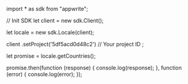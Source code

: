 import * as sdk from "appwrite";

// Init SDK
let client = new sdk.Client();

let locale = new sdk.Locale(client);

client
    .setProject('5df5acd0d48c2') // Your project ID
;

let promise = locale.getCountries();

promise.then(function (response) {
    console.log(response);
}, function (error) {
    console.log(error);
});